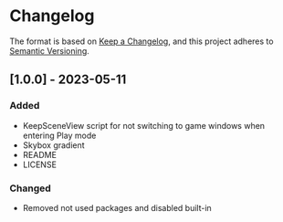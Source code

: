 # Changelog

The format is based on [Keep a Changelog](https://keepachangelog.com/en/1.0.0/),
and this project adheres to [Semantic Versioning](https://semver.org/spec/v2.0.0.html).

## [1.0.0] - 2023-05-11

### Added

- KeepSceneView script for not switching to game windows when entering Play mode
- Skybox gradient
- README
- LICENSE

### Changed

- Removed not used packages and disabled built-in